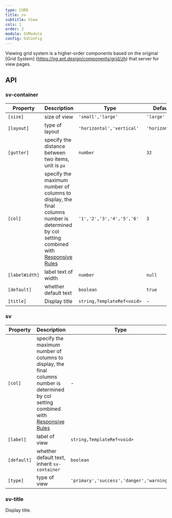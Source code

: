 ```yaml
---
type: CURD
title: sv
subtitle: View
cols: 1
order: 2
module: SVModule
config: SVConfig
---
```


Viewing grid system is a higher-order components based on the original [Grid System] (https://ng.ant.design/components/grid/zh) that server for view pages.

## API

### sv-container

| Property           | Description                 | Type                    | Default       |
| -------------- | -------------------- | ----------------------- | ------------ |
| `[size]`       | size of view         | `'small','large'`         | `'large'`      |
| `[layout]`     | type of layout       | `'horizontal','vertical'` | `'horizontal'` |
| `[gutter]`     | specify the distance between two items, unit is `px`  | `number`                | `32`         |
| `[col]`        | specify the maximum number of columns to display, the final columns number is determined by col setting combined with [Responsive Rules](/theme/responsive) | `'1','2','3','4','5','6'`                | `3`          |
| `[labelWidth]` | label text of width  | `number`                | `null`       |
| `[default]`    | whether default text | `boolean`               | `true`       |
| `[title]`      | Display title        | `string,TemplateRef<void>`            | - |

### sv

| Property           | Description                 | Type                    | Default       |
| -------------- | -------------------- | ----------------------- | ------------ |
| `[col]`        | specify the maximum number of columns to display, the final columns number is determined by col setting combined with [Responsive Rules](/theme/responsive) | - |
| `[label]`      | label of view                                  | `string,TemplateRef<void>`            | - |
| `[default]`    | whether default text, inherit `sv-container` | `boolean`                              | - |
| `[type]`       | type of view                  | `'primary','success','danger','warning'` | - |

### sv-title

Display title.
